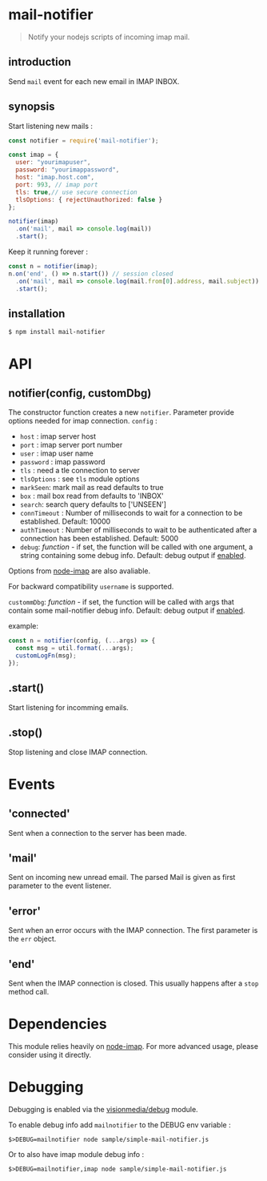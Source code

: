 mail-notifier
=============

> Notify your nodejs scripts of incoming imap mail.

introduction
------------
Send `mail` event for each new email in IMAP INBOX. 

synopsis
--------
Start listening new mails :

```javascript
const notifier = require('mail-notifier');

const imap = {
  user: "yourimapuser",
  password: "yourimappassword",
  host: "imap.host.com",
  port: 993, // imap port
  tls: true,// use secure connection
  tlsOptions: { rejectUnauthorized: false }
};

notifier(imap)
  .on('mail', mail => console.log(mail))
  .start();
```  

Keep it running forever :

```javascript
const n = notifier(imap);
n.on('end', () => n.start()) // session closed
  .on('mail', mail => console.log(mail.from[0].address, mail.subject))
  .start();
```

installation
------------

    $ npm install mail-notifier

API
===

notifier(config, customDbg)
----------------
The constructor function creates a new `notifier`. Parameter provide options needed for imap connection.
`config` :

* `host` :  imap server host
* `port` :  imap server port number
* `user` :  imap user name
* `password` :  imap password
* `tls` :  need a tle connection to server
* `tlsOptions` : see `tls` module options
* `markSeen`: mark mail as read defaults to true
* `box` : mail box read from defaults to 'INBOX'
* `search`: search query defaults to ['UNSEEN']
* `connTimeout` : Number of milliseconds to wait for a connection to be established. Default: 10000
* `authTimeout` : Number of milliseconds to wait to be authenticated after a connection has been established. Default: 5000
* `debug`: *function* - if set, the function will be called with one argument, a string containing some debug info. Default: debug output if [enabled](#debugging).

Options from [node-imap](https://github.com/mscdex/node-imap#connection-instance-methods) are also avaliable.

For backward compatibility `username` is supported.

`custommDbg`: *function* - if set, the function will be called with args that contain some mail-notifier debug info. Default: debug output if [enabled](#debugging).

example:
```javascript
const n = notifier(config, (...args) => {
  const msg = util.format(...args);
  customLogFn(msg);
});
```

.start()
------------------------------------
Start listening for incomming emails.

.stop()
------------------------------------
Stop listening and close IMAP connection.

Events
======

'connected'
-----
Sent when a connection to the server has been made.

'mail'
-----
Sent on incoming new unread email. The parsed Mail is given as first parameter to the event listener.

'error'
-----
Sent when an error occurs with the IMAP connection. The first parameter is the `err` object.

'end'
-----
Sent when the IMAP connection is closed. This usually happens after a `stop` method call.

Dependencies
============

This module relies heavily on [node-imap](https://github.com/mscdex/node-imap). For more advanced usage, please consider
using it directly.


Debugging
=========

Debugging is enabled via the [visionmedia/debug](https://github.com/visionmedia/debug) module.

To enable debug info add `mailnotifier` to the DEBUG env variable :

```sg
$>DEBUG=mailnotifier node sample/simple-mail-notifier.js
```

Or to also have imap module debug info :

```sg
$>DEBUG=mailnotifier,imap node sample/simple-mail-notifier.js
```

